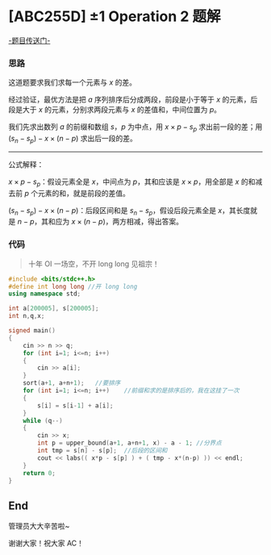 # [ABC255D] ±1 Operation 2 题解

[-题目传送门-](https://www.luogu.com.cn/problem/AT_abc255_d)

### 思路

这道题要求我们求每一个元素与 $x$ 的差。

经过验证，最优方法是把 $a$ 序列排序后分成两段，前段是小于等于 $x$ 的元素，后段是大于 $x$ 的元素，分别求两段元素与 $x$ 的差值和，中间位置为 $p$。

我们先求出数列 $a$ 的前缀和数组 $s$，$p$ 为中点，用 $x \times p - s_p$ 求出前一段的差；用 $(s_n - s_p) - x \times (n-p)$ 求出后一段的差。

---------------------

公式解释：

$x \times p - s_p$：假设元素全是 $x$，中间点为 $p$，其和应该是 $x \times p$，用全部是 $x$ 的和减去前 $p$ 个元素的和，就是前段的差值。

$(s_n - s_p) - x \times (n-p)$：后段区间和是 $s_n-s_p$，假设后段元素全是 $x$，其长度就是 $n-p$，其和应为 $x \times (n-p)$，两方相减，得出答案。 

### 代码

> 十年 OI 一场空，不开 long long 见祖宗！

```cpp
#include <bits/stdc++.h>
#define int long long //开 long long
using namespace std;

int a[200005], s[200005];
int n,q,x;

signed main()
{
	cin >> n >> q;
	for (int i=1; i<=n; i++)
	{
		cin >> a[i];
	}
	sort(a+1, a+n+1);	//要排序
	for (int i=1; i<=n; i++)	//前缀和求的是排序后的，我在这挂了一次
	{
		s[i] = s[i-1] + a[i];
	}
	while (q--)
	{
		cin >> x;
		int p = upper_bound(a+1, a+n+1, x) - a - 1;	//分界点
		int tmp = s[n] - s[p];	//后段的区间和
		cout << labs(( x*p - s[p] ) + ( tmp - x*(n-p) )) << endl;
	}
	return 0;
}
```

End
---------------

管理员大大辛苦啦~

谢谢大家！祝大家 AC！